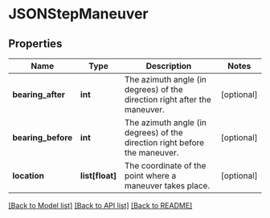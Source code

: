 # JSONStepManeuver

## Properties
Name | Type | Description | Notes
------------ | ------------- | ------------- | -------------
**bearing_after** | **int** | The azimuth angle (in degrees) of the direction right after the maneuver. | [optional] 
**bearing_before** | **int** | The azimuth angle (in degrees) of the direction right before the maneuver. | [optional] 
**location** | **list[float]** | The coordinate of the point where a maneuver takes place. | [optional] 

[[Back to Model list]](../README.md#documentation_for_models) [[Back to API list]](../README.md#documentation_for_api_endpoints) [[Back to README]](../README.md)

